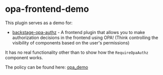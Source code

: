 # opa-frontend-demo

This plugin serves as a demo for:

- [backstage-opa-authz](./plugins/opa-authz-react/README.md) - A frontend plugin that allows you to make authorization decisions in the frontend using OPA! (Think controlling the visibility of components based on the user's permissions)

It has no real functionality other than to show how the `RequireOpaAuthz` component works.

The policy can be found here: [opa_demo](../../policies/opa_demo.rego)
